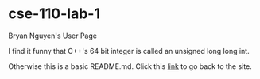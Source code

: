 # cse-110-lab-1
Bryan Nguyen's User Page

I find it funny that C++'s 64 bit integer is called an unsigned long long int.

Otherwise this is a basic README.md. Click this [link](https://bdnguyenucsd.github.io/cse-110-lab-1/) to go back to the site.
